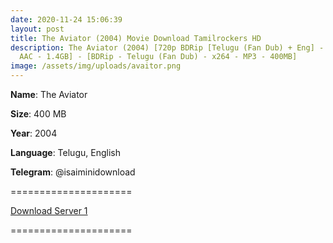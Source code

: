 ```yaml
---
date: 2020-11-24 15:06:39
layout: post
title: The Aviator (2004) Movie Download Tamilrockers HD
description: The Aviator (2004) [720p BDRip [Telugu (Fan Dub) + Eng] - x264 -
  AAC - 1.4GB] - [BDRip - Telugu (Fan Dub) - x264 - MP3 - 400MB]
image: /assets/img/uploads/avaitor.png
---
```

**Name**: The Aviator

**Size**: 400 MB

**Year**: 2004

**Language**: Telugu, English

**Telegram**:  @isaiminidownload

\=====================

[Download Server 1](https://files.isaiminiweb.online/(%2520Telegram%2520%40isaiminidownload%2520)%2520-%2520Vanguard%2520(2020)%2520%5BBDRip%2520-%2520Telugu%2520(Fan%2520Dub)%2520-%2520x264%2520-%2520MP3%2520-%2520400MB%5D.mkv?rootId=0ACyoBoGqNNHEUk9PVA)

[](https://files.isaiminiweb.online/(%2520Telegram%2520%40isaiminidownload%2520)%2520-%2520Vanguard%2520(2020)%2520%5BBDRip%2520-%2520Telugu%2520(Fan%2520Dub)%2520-%2520x264%2520-%2520MP3%2520-%2520400MB%5D.mkv?rootId=0ACyoBoGqNNHEUk9PVA)=====================